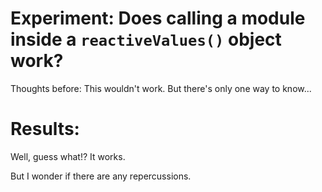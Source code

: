 # Experiment: Does calling a module inside a `reactiveValues()` object work?

Thoughts before: This wouldn't work. But there's only one way to know...

# Results:

Well, guess what!? It works. 

But I wonder if there are any repercussions.
